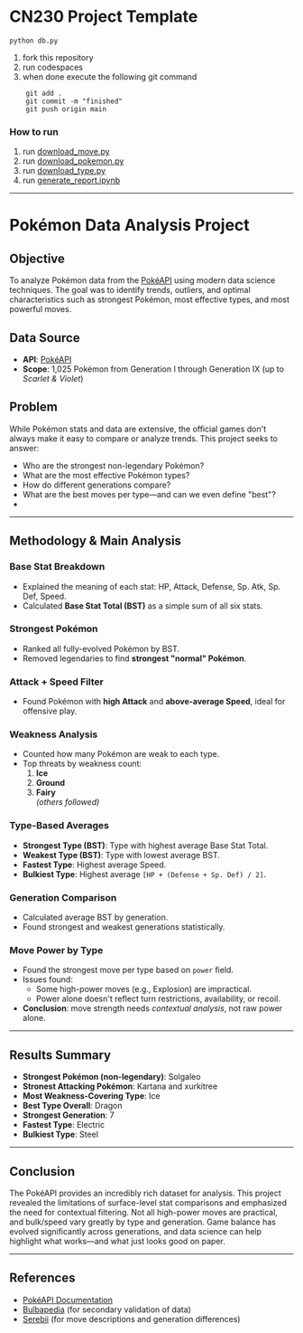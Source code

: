 # CN230 Project Template

    python db.py


1. fork this repository
2. run codespaces
3. when done execute the following git command

```
    git add .
    git commit -m "finished"
    git push origin main
```
### How to run
1. run [download_move.py](download_move.py)
3. run [download_pokemon.py](download_pokemon.py)
4. run [download_type.py](download_type.py)
5. run [generate_report.ipynb](generate_report.ipynb)

---
# Pokémon Data Analysis Project

## Objective

To analyze Pokémon data from the [PokéAPI](https://pokeapi.co/) using modern data science techniques. The goal was to identify trends, outliers, and optimal characteristics such as strongest Pokémon, most effective types, and most powerful moves.

## Data Source

- **API**: [PokéAPI](https://pokeapi.co/)
- **Scope**: 1,025 Pokémon from Generation I through Generation IX (up to _Scarlet & Violet_)

## Problem

While Pokémon stats and data are extensive, the official games don't always make it easy to compare or analyze trends. This project seeks to answer:

- Who are the strongest non-legendary Pokémon?
- What are the most effective Pokémon types?
- How do different generations compare?
- What are the best moves per type—and can we even define "best"?
- 
---
## Methodology & Main Analysis

### Base Stat Breakdown
- Explained the meaning of each stat: HP, Attack, Defense, Sp. Atk, Sp. Def, Speed.
- Calculated **Base Stat Total (BST)** as a simple sum of all six stats.

### Strongest Pokémon
- Ranked all fully-evolved Pokémon by BST.
- Removed legendaries to find **strongest "normal" Pokémon**.

### Attack + Speed Filter
- Found Pokémon with **high Attack** and **above-average Speed**, ideal for offensive play.

### Weakness Analysis
- Counted how many Pokémon are weak to each type.
- Top threats by weakness count:
    1. **Ice** 
    2. **Ground** 
    3. **Fairy**  
        _(others followed)_

### Type-Based Averages
- **Strongest Type (BST)**: Type with highest average Base Stat Total.
- **Weakest Type (BST)**: Type with lowest average BST.
- **Fastest Type**: Highest average Speed.
- **Bulkiest Type**: Highest average `[HP + (Defense + Sp. Def) / 2]`.

### Generation Comparison
- Calculated average BST by generation. 
- Found strongest and weakest generations statistically.

### Move Power by Type
- Found the strongest move per type based on `power` field.
- Issues found:
    - Some high-power moves (e.g., Explosion) are impractical.
    - Power alone doesn't reflect turn restrictions, availability, or recoil.
- **Conclusion**: move strength needs _contextual analysis_, not raw power alone.

---
## Results Summary
- **Strongest Pokémon (non-legendary)**: Solgaleo
- **Stronest Attacking Pokémon**: Kartana and xurkitree
- **Most Weakness-Covering Type**: Ice
- **Best Type Overall**: Dragon
- **Strongest Generation**: 7
- **Fastest Type**: Electric
- **Bulkiest Type**: Steel

---

## Conclusion

The PokéAPI provides an incredibly rich dataset for analysis. This project revealed the limitations of surface-level stat comparisons and emphasized the need for contextual filtering. Not all high-power moves are practical, and bulk/speed vary greatly by type and generation. Game balance has evolved significantly across generations, and data science can help highlight what works—and what just looks good on paper.

---

## References

- [PokéAPI Documentation](https://pokeapi.co/docs/v2)
- [Bulbapedia](https://bulbapedia.bulbagarden.net/) (for secondary validation of data)
- [Serebii](https://www.serebii.net/) (for move descriptions and generation differences)
